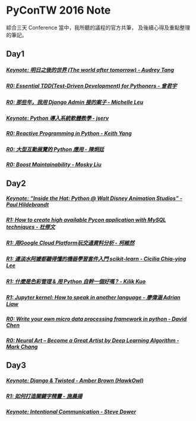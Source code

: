 # PyConTW 2016 Note

綜合三天 Conference 當中，我所聽的議程的官方共筆，
及後續心得及重點整理的筆記。

## Day1

##### [Keynote: 明日之後的世界 (The world after tomorrow) - Audrey Tang](https://github.com/aweimeow/conference-note/tree/master/PyConTW_2016/Day1/[R0]Keynote_明日之後的世界_au)
##### [R0: Essential TDD(Test-Driven Development) for Pythoners - 曾君宇](https://github.com/aweimeow/conference-note/tree/master/PyConTW_2016/Day1/[R0]Essential_TDD_(Test-Driven_Development)_for_Pythoners)
##### [R0: 那些年，我用 Django Admin 接的案子 - Michelle Leu](https://github.com/aweimeow/conference-note/tree/master/PyConTW_2016/Day1/[R0]那些年，我用_Django_Admin_接的案子)
##### [Keynote: Python 導入系統軟體教學 - jserv](https://github.com/aweimeow/conference-note/tree/master/PyConTW_2016/Day1/[R0]Keynote_Python_導入系統軟體教學)
##### [R0: Reactive Programming in Python - Keith Yang](https://github.com/aweimeow/conference-note/tree/master/PyConTW_2016/Day1/[R0]Reactive_Programming_in_Python)
##### [R0: 大型互動展覽的 Python 應用 - 陳炯廷](https://github.com/aweimeow/conference-note/tree/master/PyConTW_2016/Day1/[R0]大型互動展覽的Python應用)
##### [R0: Boost Maintainability - Mosky Liu](https://github.com/aweimeow/conference-note/tree/master/PyConTW_2016/Day1/[R0]Boost_Maintainability)

## Day2

##### [Keynote: “Inside the Hat: Python @ Walt Disney Animation Studios” - Paul Hildebrandt](https://github.com/aweimeow/conference-note/tree/master/PyConTW_2016/Day2/[R0]Keynote_Inside_the_Hat_Python@Walt_Disney_Animation_Studios)
##### [R1: How to create high available Pycon application with MySQL techniques - 杜修文](https://github.com/aweimeow/conference-note/tree/master/PyConTW_2016/Day2/[R1]How_to_create_high_available_Pycon_application_with_MySQL_techniques)
##### [R1: 用Google Cloud Platform玩交通資料分析 - 柯維然](https://github.com/aweimeow/conference-note/tree/master/PyConTW_2016/Day2/[R1]用Google_Cloud_Platform玩交通資料分析)
##### [R1: 連淡水阿嬤都聽得懂的機器學習套件入門 scikit-learn - Cicilia Chia-ying Lee](https://github.com/aweimeow/conference-note/tree/master/PyConTW_2016/Day2/[R1]連淡水阿嬤都聽得懂的機器學習套件入門_scikit-learn)
##### [R1: 什麼是色彩管理 & 用 Python 自幹一個好嗎 ? - Kilik Kuo](https://github.com/aweimeow/conference-note/tree/master/PyConTW_2016/Day2/[R1]什麼是色彩管理&用Python自幹一個好嗎)
##### [R1: Jupyter kernel: How to speak in another language - 廖偉涵 Adrian Liaw](https://github.com/aweimeow/conference-note/tree/master/PyConTW_2016/Day2/[R1]Jupyter_kernel__How_to_speak_in_another_language)
##### [R0: Write your own micro data processing framework in python - David Chen](https://github.com/aweimeow/conference-note/tree/master/PyConTW_2016/Day2/[R0]Write_your_own_micro_data_processing_framework_in_python)
##### [R0: Neural Art – Become a Great Artist by Deep Learning Algorithm - Mark Chang](https://github.com/aweimeow/conference-note/tree/master/PyConTW_2016/Day2/[R0]Neural_Art-Become_a_Great_Artist_by_Deep_Learning_Algorithm)

## Day3

##### [Keynote: Django & Twisted - Amber Brown (HawkOwl)](https://github.com/aweimeow/conference-note/tree/master/PyConTW_2016/Day3/[R0]Keynote_Django&Twisted)
##### [R1: 如何打造關鍵字精靈 - 施晨揚](https://github.com/aweimeow/conference-note/tree/master/PyConTW_2016/Day3/[R1]如何打造關鍵字精靈)
##### [Keynote: Intentional Communication - Steve Dower](https://github.com/aweimeow/conference-note/tree/master/[R0]Keynote_Intentional_Communication)
